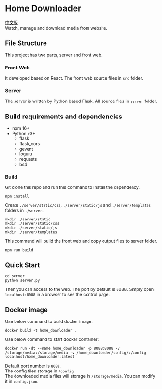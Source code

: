 # Home Downloader

[中文版](README.zh-CN.md)  
Watch, manage and download media from website.

## File Structure

This project has two parts, server and front web.  

### Front Web

It developed based on React. The front web source files in `src` folder.

### Server

The server is written by Python based Flask. All source files in `server` folder.

## Build requirements and dependencies

* npm 16+
* Python v3+
    * flask
    * flask_cors
    * gevent
    * loguru
    * requests
    * bs4

### Build

Git clone this repo and run this command to install the dependency.

```
npm install
```

Create `./server/static/css`, `./server/static/js` and `./server/templates` folders in `./server`.  

```
mkdir ./server/static
mkdir ./server/static/css
mkdir ./server/static/js
mkdir ./server/templates
```

This command will build the front web and copy output files to server folder.

```
npm run build
```

## Quick Start

```
cd server
python server.py
```

Then you can access to the web. The port by default is 8088. Simply open `localhost:8088` in a browser to see the control page.

## Docker image
Use below command to build docker image:
```
docker build -t home_downloader .
```

Use below command to start docker container:
```
docker run -dt --name home_downloader -p 8088:8088 -v /storage/media:/storage/media -v /home_downloader/config/:/config localhost/home_downloader:latest
```
Default port number is `8088`.  
The config files storage in `/config`.  
The downloaded media files will storage in `/storage/media`. You can modify it in `config.json`.  
